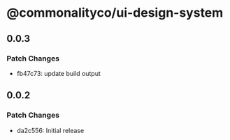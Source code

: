 # @commonalityco/ui-design-system

## 0.0.3

### Patch Changes

- fb47c73: update build output

## 0.0.2

### Patch Changes

- da2c556: Initial release

